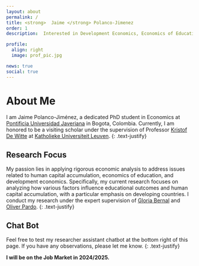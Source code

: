 ```yaml
---
layout: about
permalink: /
title: <strong>  Jaime </strong> Polanco-Jimenez 
order: 1
description:  Interested in Development Economics, Economics of Education,  Natural Resource Economics, and being an enthusiastic data scientist. <br/> #<blockquote2 class="warning" id="mymotto" title="Motto"><h5> 'Nothing is built on stone, all is built on sand; but we must build as if the sand were stone.' <br/> – Jorge Luis Borges</h5></blockquote2> 

profile:
  align: right
  image: prof_pic.jpg

news: true
social: true
---
```


# About Me

I am Jaime Polanco-Jiménez, a dedicated PhD student in Economics at [Pontificia Universidad Javeriana](https://www.javeriana.edu.co/) in Bogota, Colombia. Currently, I am honored to be a visiting scholar under the supervision of Professor [Kristof De Witte](https://www.kuleuven.be/wieiswie/en/person/00049626) at [Katholieke Universiteit Leuven](https://www.kuleuven.be/english/).
{: .text-justify}

## Research Focus

My passion lies in applying rigorous economic analysis to address issues related to human capital accumulation, economics of education, and development economics. Specifically, my current research focuses on analyzing how various factors influence educational outcomes and human capital accumulation, with a particular emphasis on developing countries. I conduct my research under the expert supervision of  [Gloria Bernal](https://cea.javeriana.edu.co/w/facultad-de-cea-profesores-econom%C3%8Da-17?redirect=%2Fprofesores) and [Oliver Pardo](https://cea.javeriana.edu.co/w/facultad-de-cea-profesores-administraci%C3%93n-24?redirect=%2Fprofesores).
{: .text-justify}



## Chat Bot

Feel free to test my researcher assistant chatbot at the bottom right of this page. If you have any observations, please let me know. 
{: .text-justify}
 
**I will be on the Job Market in 2024/2025.**
<script src="https://www.gstatic.com/dialogflow-console/fast/df-messenger/prod/v1/df-messenger.js"></script>
<df-messenger
  location="us-central1"
  project-id="novyye-produkty"
  agent-id="dd6837ef-da45-44f4-b222-ccfaff6ade5b"
  language-code="en">
  <df-messenger-chat-bubble
   chat-title="Jaime Bot">
  </df-messenger-chat-bubble>
</df-messenger>
<style>
  df-messenger {
    z-index: 999;
    position: fixed;
    bottom: 16px;
    right: 16px;  
  } 
</style>

       